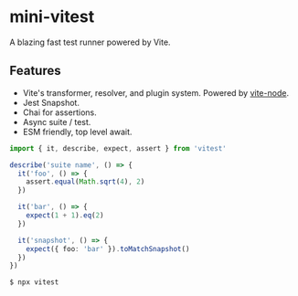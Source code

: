 # mini-vitest

A blazing fast test runner powered by Vite.

## Features

- Vite's transformer, resolver, and plugin system. Powered by [vite-node](https://github.com/antfu/vite-node).
- Jest Snapshot.
- Chai for assertions.
- Async suite / test.
- ESM friendly, top level await.

```ts
import { it, describe, expect, assert } from 'vitest'

describe('suite name', () => {
  it('foo', () => {
    assert.equal(Math.sqrt(4), 2)
  })

  it('bar', () => {
    expect(1 + 1).eq(2)
  })

  it('snapshot', () => {
    expect({ foo: 'bar' }).toMatchSnapshot()
  })
})
```

```bash
$ npx vitest
```
